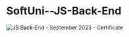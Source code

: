 # SoftUni--JS-Back-End
![JS Back-End - September 2023 - Certificate](https://github.com/bebo13133/SoftUni--JS-Back-End/assets/85155699/e890cf7a-3279-4d94-8ed8-89502938ef7b)
